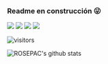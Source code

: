 ### Readme en construcción 😜

[![](https://img.shields.io/badge/Twitter-ciberninjas-blue)](https://twitter.com/ciberninjas/)
[![](https://img.shields.io/badge/Telegram-Ciberninjas-blue)](https://t.me/ciberninjas)
[![](https://img.shields.io/badge/Gmail-rosepac21%40gmail.com-red)](mailto:rosepac21@gmail.com)
[![](https://img.shields.io/badge/Discord-Ciberninjas-brightgreen)](https://discord.gg/vPdXEePgQC)

 ![visitors](https://visitor-badge.glitch.me/badge?page_id=rosepac.readme)

![ROSEPAC's github stats](https://github-readme-stats.vercel.app/api?username=rosepac&show_icons=true&theme=dark)
<!--
**rosepac/rosepac** is a ✨ _special_ ✨ repository because its `README.md` (this file) appears on your GitHub profile.

Here are some ideas to get you started:

- 🔭 I’m currently working on ...
- 🌱 I’m currently learning ...
- 👯 I’m looking to collaborate on ...
- 🤔 I’m looking for help with ...
- 💬 Ask me about ...
- 📫 How to reach me: ...
- 😄 Pronouns: ...
- ⚡ Fun fact: ...
-->
